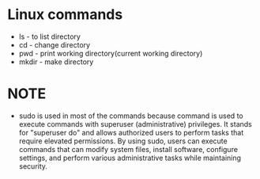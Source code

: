 # Linux commands
* ls - to list directory
* cd - change directory
* pwd - print working directory(current working directory)
* mkdir - make directory
# NOTE
* sudo is used in most of the commands because command is used to execute commands with superuser (administrative) privileges. It stands for "superuser do" and allows authorized users to perform tasks that require elevated permissions. By using sudo, users can execute commands that can modify system files, install software, configure settings, and perform various administrative tasks while maintaining security.
